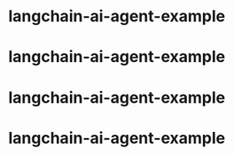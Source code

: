 # langchain-ai-agent-example
# langchain-ai-agent-example
# langchain-ai-agent-example
# langchain-ai-agent-example
